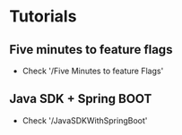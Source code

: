 # Tutorials
## Five minutes to feature flags
* Check '/Five Minutes to feature Flags'
## Java SDK + Spring BOOT
* Check '/JavaSDKWithSpringBoot'
